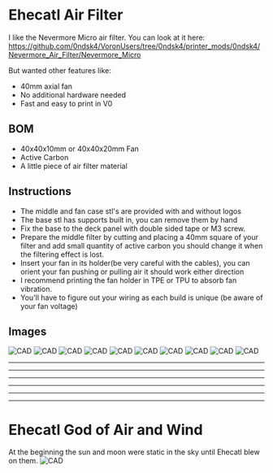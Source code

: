 Ehecatl Air Filter
==============================

I like the Nevermore Micro air filter. 
You can look at it here: 
https://github.com/0ndsk4/VoronUsers/tree/0ndsk4/printer_mods/0ndsk4/Nevermore_Air_Filter/Nevermore_Micro

But wanted other features like:
- 40mm axial fan
- No additional hardware needed
- Fast and easy to print in V0

BOM
-------------
- 40x40x10mm or 40x40x20mm Fan
- Active Carbon
- A little piece of air filter material


Instructions
------------
- The middle and fan case stl's are provided with and without logos
- The base stl has supports built in, you can remove them by hand
- Fix the base to the deck panel with double sided tape or M3 screw.
- Prepare the middle filter by cutting and placing a 40mm square of your filter and add small quantity of active carbon you should change it when the filtering effect is lost.
- Insert your fan in its holder(be very careful with the cables), you can orient your fan pushing or pulling air it should work either direction
- I recommend printing the fan holder in TPE or TPU to absorb fan vibration.
- You'll have to figure out your wiring as each build is unique (be aware of your fan voltage)


Images
------

![CAD](Images/ehecatl1.jpg)
![CAD](Images/ehecatl8.jpg)
![CAD](Images/ehecatl4.jpg)
![CAD](Images/ehecatl7.jpg)
![CAD](Images/ehecatl6.jpg)
![CAD](Images/ehecatl5.jpg)
![CAD](Images/ehecatl2.jpg)
![CAD](Images/ehecatl3.jpg)
![CAD](Images/ehecatl9.jpg)
![CAD](Images/fantpe.gif)

________________________________________________________
--------------------------------------------------------
________________________________________________________
--------------------------------------------------------

________________________________________________________
--------------------------------------------------------
Ehecatl God of Air and Wind
==================================
At the beginning the sun and moon were static in the sky until Ehecatl blew on them.
![CAD](Images/Ehecatl.jpg)
